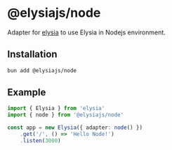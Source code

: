 # @elysiajs/node
Adapter for [elysia](https://github.com/elysiajs/elysia) to use Elysia in Nodejs environment.

## Installation
```bash
bun add @elysiajs/node
```

## Example
```typescript
import { Elysia } from 'elysia'
import { node } from '@elysiajs/node'

const app = new Elysia({ adapter: node() })
    .get('/', () => 'Hello Node!')
    .listen(3000)
```
